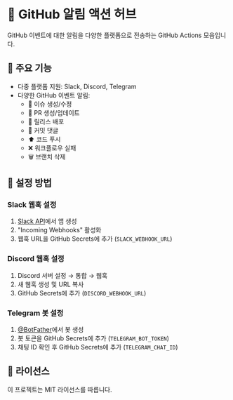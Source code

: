 # 🔔 GitHub 알림 액션 허브

GitHub 이벤트에 대한 알림을 다양한 플랫폼으로 전송하는 GitHub Actions 모음입니다.

## 🌟 주요 기능

- 다중 플랫폼 지원: Slack, Discord, Telegram
- 다양한 GitHub 이벤트 알림:
  - 🐞 이슈 생성/수정
  - 🔄 PR 생성/업데이트
  - 🚀 릴리스 배포
  - 💬 커밋 댓글
  - ⬆️ 코드 푸시
  - ❌ 워크플로우 실패
  - 🗑️ 브랜치 삭제

## 🔧 설정 방법

### Slack 웹훅 설정

1. [Slack API](https://api.slack.com/)에서 앱 생성
2. "Incoming Webhooks" 활성화
3. 웹훅 URL을 GitHub Secrets에 추가 (`SLACK_WEBHOOK_URL`)

### Discord 웹훅 설정

1. Discord 서버 설정 → 통합 → 웹훅
2. 새 웹훅 생성 및 URL 복사
3. GitHub Secrets에 추가 (`DISCORD_WEBHOOK_URL`)

### Telegram 봇 설정

1. [@BotFather](https://t.me/BotFather)에서 봇 생성
2. 봇 토큰을 GitHub Secrets에 추가 (`TELEGRAM_BOT_TOKEN`)
3. 채팅 ID 확인 후 GitHub Secrets에 추가 (`TELEGRAM_CHAT_ID`)

## 📜 라이선스

이 프로젝트는 MIT 라이선스를 따릅니다.
